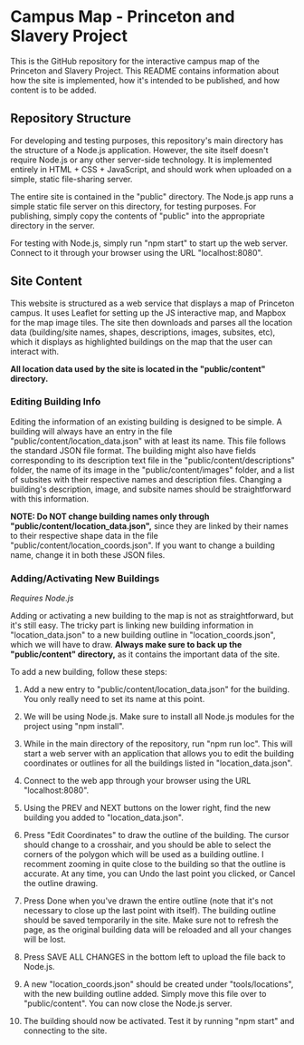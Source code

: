 # Campus Map - Princeton and Slavery Project

This is the GitHub repository for the interactive campus map of the Princeton and Slavery Project. This README contains information about how the site is implemented, how it's intended to be published, and how content is to be added.

## Repository Structure

For developing and testing purposes, this repository's main directory has the structure of a Node.js application. However, the site itself doesn't require Node.js or any other server-side technology. It is implemented entirely in HTML + CSS + JavaScript, and should work when uploaded on a simple, static file-sharing server.

The entire site is contained in the "public" directory. The Node.js app runs a simple static file server on this directory, for testing purposes. For publishing, simply copy the contents of "public" into the appropriate directory in the server.

For testing with Node.js, simply run "npm start" to start up the web server. Connect to it through your browser using the URL "localhost:8080".

## Site Content

This website is structured as a web service that displays a map of Princeton campus. It uses Leaflet for setting up the JS interactive map, and Mapbox for the map image tiles. The site then downloads and parses all the location data (building/site names, shapes, descriptions, images, subsites, etc), which it displays as highlighted buildings on the map that the user can interact with.

**All location data used by the site is located in the "public/content" directory.**

### Editing Building Info

Editing the information of an existing building is designed to be simple. A building will always have an entry in the file "public/content/location_data.json" with at least its name. This file follows the standard JSON file format. The building might also have fields corresponding to its description text file in the "public/content/descriptions" folder, the name of its image in the "public/content/images" folder, and a list of subsites with their respective names and description files. Changing a building's description, image, and subsite names should be straightforward with this information.

**NOTE: Do NOT change building names only through "public/content/location_data.json",** since they are linked by their names to their respective shape data in the file "public/content/location_coords.json". If you want to change a building name, change it in both these JSON files.

### Adding/Activating New Buildings

*Requires Node.js*

Adding or activating a new building to the map is not as straightforward, but it's still easy. The tricky part is linking new building information in "location_data.json" to a new building outline in "location_coords.json", which we will have to draw. **Always make sure to back up the "public/content" directory,** as it contains the important data of the site.

To add a new building, follow these steps:

1. Add a new entry to "public/content/location_data.json" for the building. You only really need to set its name at this point.

2. We will be using Node.js. Make sure to install all Node.js modules for the project using "npm install".

3. While in the main directory of the repository, run "npm run loc". This will start a web server with an application that allows you to edit the building coordinates or outlines for all the buildings listed in "location_data.json".

4. Connect to the web app through your browser using the URL "localhost:8080".

5. Using the PREV and NEXT buttons on the lower right, find the new building you added to "location_data.json".

6. Press "Edit Coordinates" to draw the outline of the building. The cursor should change to a crosshair, and you should be able to select the corners of the polygon which will be used as a building outline. I recomment zooming in quite close to the building so that the outline is accurate. At any time, you can Undo the last point you clicked, or Cancel the outline drawing.

7. Press Done when you've drawn the entire outline (note that it's not necessary to close up the last point with itself). The building outline should be saved temporarily in the site. Make sure not to refresh the page, as the original building data will be reloaded and all your changes will be lost.

8. Press SAVE ALL CHANGES in the bottom left to upload the file back to Node.js.

9. A new "location_coords.json" should be created under "tools/locations", with the new building outline added. Simply move this file over to "public/content". You can now close the Node.js server.

10. The building should now be activated. Test it by running "npm start" and connecting to the site.